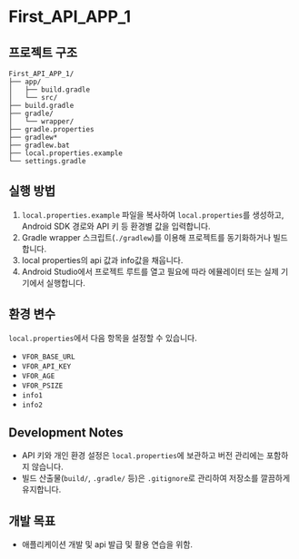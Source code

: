 # First_API_APP_1
## 프로젝트 구조
```
First_API_APP_1/
├── app/
│   ├── build.gradle
│   └── src/
├── build.gradle
├── gradle/
│   └── wrapper/
├── gradle.properties
├── gradlew*
├── gradlew.bat
├── local.properties.example
└── settings.gradle
```

## 실행 방법
1. `local.properties.example` 파일을 복사하여 `local.properties`를 생성하고, Android SDK 경로와 API 키 등 환경별 값을 입력합니다.
2. Gradle wrapper 스크립트(`./gradlew`)를 이용해 프로젝트를 동기화하거나 빌드합니다.
3. local properties의 api 값과 info값을 채웁니다.
4. Android Studio에서 프로젝트 루트를 열고 필요에 따라 에뮬레이터 또는 실제 기기에서 실행합니다.
 

## 환경 변수
`local.properties`에서 다음 항목을 설정할 수 있습니다.
- `VFOR_BASE_URL`
- `VFOR_API_KEY`
- `VFOR_AGE`
- `VFOR_PSIZE`
- `info1`
- `info2`

## Development Notes
- API 키와 개인 환경 설정은 `local.properties`에 보관하고 버전 관리에는 포함하지 않습니다.
- 빌드 산출물(`build/`, `.gradle/` 등)은 `.gitignore`로 관리하여 저장소를 깔끔하게 유지합니다.

## 개발 목표
 - 애플리케이션 개발 및 api 발급 및 활용 연습을 위함.
